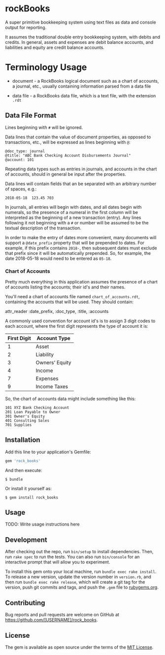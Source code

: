 # rockBooks

A super primitive bookkeeping system using text files as data and console output
for reporting.

It assumes the traditional double entry bookkeeping system, with debits and credits.
In general, assets and expenses are debit balance accounts, and liabilities and equity
are credit balance accounts. 

# Terminology Usage

* document - a RockBooks logical document such as a chart of accounts, a journal, etc.,
usually containing information parsed from a data file

* data file - a RockBooks data file, which is a text file, with the extension `.rdt`


## Data File Format

Lines beginning with `#` will be ignored.

Data lines that contain the value of document properties,
as opposed to transactions, etc., will be expressed as lines beginning with `@`:

```
@doc_type: journal
@title: "ABC Bank Checking Account Disbursements Journal"
@account: 101
```

Repeating data types such as entries in journals, and accounts in the chart of accounts,
should in general be input after the properties.

Data lines will contain fields that an be separated with an arbitrary number of spaces, e.g.:

```
2018-05-18  123.45 703
```

In journals, all entries will begin with dates, and all dates begin with numerals, so the
presence of a numeral in the first column will be interpreted as the beginning of a new
transaction (entry). Any lines following it not beginning with a `#` or number will be
assumed to be the textual description of the transaction.

In order to make the entry of dates more convenient, many documents will support
a `@date_prefix` property that will be prepended to dates. For example, if this prefix
contains `2018-`, then subsequent dates must exclude that prefix since it will be
automatically prepended. So, for example, the date 2018-05-18 would need to be entered
as `05-18`.


### Chart of Accounts

Pretty much everything in this application assumes the presence of a chart of accounts
listing the accounts; their id's and their names.


You'll need a chart of accounts file named `chart_of_accounts.rdt`, containing the accounts
that will be used. They should contain:

  attr_reader :date_prefix, :doc_type, :title, :accounts

A commonly used convention for account id's is to assign 3 digit codes to each account,
where the first digit represents the type of account it is:

| First Digit | Account Type  |
| ----------- | ------------- |
|1            |Asset          |
|2            |Liability      |
|3            |Owners' Equity |
|4            |Income         |
|7            |Expenses       |
|9            |Income Taxes   |

So, the chart of accounts data might include something like this:

```
101 XYZ Bank Checking Account
201 Loan Payable to Owner
301 Owner's Equity
401 Consulting Sales
701 Supplies
```


## Installation

Add this line to your application's Gemfile:

```ruby
gem 'rock_books'
```

And then execute:

    $ bundle

Or install it yourself as:

    $ gem install rock_books

## Usage

TODO: Write usage instructions here

## Development

After checking out the repo, run `bin/setup` to install dependencies. Then, run `rake spec` to run the tests. You can also run `bin/console` for an interactive prompt that will allow you to experiment.

To install this gem onto your local machine, run `bundle exec rake install`. To release a new version, update the version number in `version.rb`, and then run `bundle exec rake release`, which will create a git tag for the version, push git commits and tags, and push the `.gem` file to [rubygems.org](https://rubygems.org).

## Contributing

Bug reports and pull requests are welcome on GitHub at https://github.com/[USERNAME]/rock_books.

## License

The gem is available as open source under the terms of the [MIT License](https://opensource.org/licenses/MIT).
